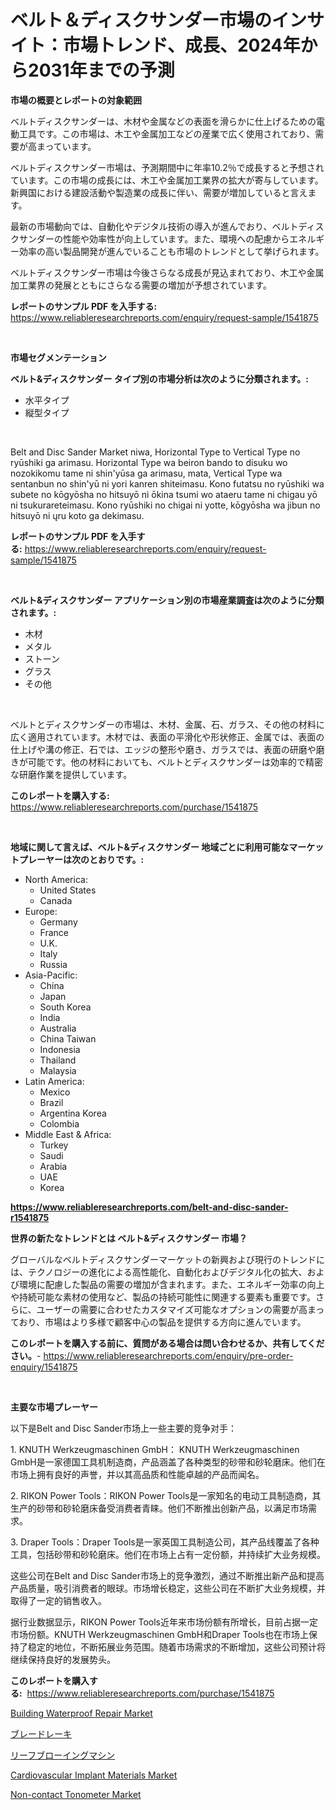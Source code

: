 <p><h1>ベルト＆ディスクサンダー市場のインサイト：市場トレンド、成長、2024年から2031年までの予測</h1></p><p><strong>市場の概要とレポートの対象範囲</strong></p>
<p><p>ベルトディスクサンダーは、木材や金属などの表面を滑らかに仕上げるための電動工具です。この市場は、木工や金属加工などの産業で広く使用されており、需要が高まっています。</p><p>ベルトディスクサンダー市場は、予測期間中に年率10.2％で成長すると予想されています。この市場の成長には、木工や金属加工業界の拡大が寄与しています。新興国における建設活動や製造業の成長に伴い、需要が増加していると言えます。</p><p>最新の市場動向では、自動化やデジタル技術の導入が進んでおり、ベルトディスクサンダーの性能や効率性が向上しています。また、環境への配慮からエネルギー効率の高い製品開発が進んでいることも市場のトレンドとして挙げられます。</p><p>ベルトディスクサンダー市場は今後さらなる成長が見込まれており、木工や金属加工業界の発展とともにさらなる需要の増加が予想されています。</p></p>
<p><strong>レポートのサンプル PDF を入手する:</strong> <a href="https://www.reliableresearchreports.com/enquiry/request-sample/1541875">https://www.reliableresearchreports.com/enquiry/request-sample/1541875</a></p>
<p>&nbsp;</p>
<p><strong>市場セグメンテーション</strong></p>
<p><strong>ベルト&ディスクサンダー タイプ別の市場分析は次のように分類されます。:</strong></p>
<p><ul><li>水平タイプ</li><li>縦型タイプ</li></ul></p>
<p>&nbsp;</p>
<p><p>Belt and Disc Sander Market niwa, Horizontal Type to Vertical Type no ryūshiki ga arimasu. Horizontal Type wa beiron bando to disuku wo nozokikomu tame ni shin'yūsa ga arimasu, mata, Vertical Type wa sentanbun no shin'yū ni yori kanren shiteimasu. Kono futatsu no ryūshiki wa subete no kōgyōsha no hitsuyō ni ōkina tsumi wo ataeru tame ni chigau yō ni tsukurareteimasu. Kono ryūshiki no chigai ni yotte, kōgyōsha wa jibun no hitsuyō ni ųru koto ga dekimasu.</p></p>
<p><strong>レポートのサンプル PDF を入手する:</strong>&nbsp;<a href="https://www.reliableresearchreports.com/enquiry/request-sample/1541875">https://www.reliableresearchreports.com/enquiry/request-sample/1541875</a></p>
<p>&nbsp;</p>
<p><strong> ベルト&ディスクサンダー アプリケーション別の市場産業調査は次のように分類されます。:</strong></p>
<p><ul><li>木材</li><li>メタル</li><li>ストーン</li><li>グラス</li><li>その他</li></ul></p>
<p>&nbsp;</p>
<p><p>ベルトとディスクサンダーの市場は、木材、金属、石、ガラス、その他の材料に広く適用されています。木材では、表面の平滑化や形状修正、金属では、表面の仕上げや溝の修正、石では、エッジの整形や磨き、ガラスでは、表面の研磨や磨きが可能です。他の材料においても、ベルトとディスクサンダーは効率的で精密な研磨作業を提供しています。</p></p>
<p><strong>このレポートを購入する:</strong>&nbsp; <a href="https://www.reliableresearchreports.com/purchase/1541875">https://www.reliableresearchreports.com/purchase/1541875</a></p>
<p>&nbsp;</p>
<p><strong>地域に関して言えば、ベルト&ディスクサンダー 地域ごとに利用可能なマーケットプレーヤーは次のとおりです。:</strong></p>
<p><ul>
    <li>
        North America:
        <ul>
            <li>United States</li>
            <li>Canada</li>
        </ul>
    </li>
    <li>
        Europe:
        <ul>
            <li>Germany</li>
            <li>France</li>
            <li>U.K.</li>
            <li>Italy</li>
            <li>Russia</li>
        </ul>
    </li>
    <li>
        Asia-Pacific:
        <ul>
            <li>China</li>
            <li>Japan</li>
            <li>South Korea</li>
            <li>India</li>
            <li>Australia</li>
            <li>China Taiwan</li>
            <li>Indonesia</li>
            <li>Thailand</li>
            <li>Malaysia</li>
        </ul>
    </li>
    <li>
        Latin America:
        <ul>
            <li>Mexico</li>
            <li>Brazil</li>
            <li>Argentina Korea</li>
            <li>Colombia</li>
        </ul>
    </li>
    <li>
        Middle East & Africa:
        <ul>
            <li>Turkey</li>
            <li>Saudi</li>
            <li>Arabia</li>
            <li>UAE</li>
            <li>Korea</li>
        </ul>
    </li>
    </ul></p>
<p><strong><a href="https://www.reliableresearchreports.com/belt-and-disc-sander-r1541875">https://www.reliableresearchreports.com/belt-and-disc-sander-r1541875</a></strong>&nbsp;</p>
<p><strong>世界の新たなトレンドとは ベルト&ディスクサンダー 市場？</strong></p>
<p><p>グローバルなベルトディスクサンダーマーケットの新興および現行のトレンドには、テクノロジーの進化による高性能化、自動化およびデジタル化の拡大、および環境に配慮した製品の需要の増加が含まれます。また、エネルギー効率の向上や持続可能な素材の使用など、製品の持続可能性に関連する要素も重要です。さらに、ユーザーの需要に合わせたカスタマイズ可能なオプションの需要が高まっており、市場はより多様で顧客中心の製品を提供する方向に進んでいます。</p></p>
<p><strong>このレポートを購入する前に、質問がある場合は問い合わせるか、共有してください。</strong>- <a href="https://www.reliableresearchreports.com/enquiry/pre-order-enquiry/1541875">https://www.reliableresearchreports.com/enquiry/pre-order-enquiry/1541875</a></p>
<p>&nbsp;</p>
<p><strong>主要な市場プレーヤー</strong></p>
<p><p>以下是Belt and Disc Sander市场上一些主要的竞争对手：</p><p>1. KNUTH Werkzeugmaschinen GmbH： KNUTH Werkzeugmaschinen GmbH是一家德国工具机制造商，产品涵盖了各种类型的砂带和砂轮磨床。他们在市场上拥有良好的声誉，并以其高品质和性能卓越的产品而闻名。</p><p>2. RIKON Power Tools：RIKON Power Tools是一家知名的电动工具制造商，其生产的砂带和砂轮磨床备受消费者青睐。他们不断推出创新产品，以满足市场需求。</p><p>3. Draper Tools：Draper Tools是一家英国工具制造公司，其产品线覆盖了各种工具，包括砂带和砂轮磨床。他们在市场上占有一定份额，并持续扩大业务规模。</p><p>这些公司在Belt and Disc Sander市场上的竞争激烈，通过不断推出新产品和提高产品质量，吸引消费者的眼球。市场增长稳定，这些公司在不断扩大业务规模，并取得了一定的销售收入。</p><p>据行业数据显示，RIKON Power Tools近年来市场份额有所增长，目前占据一定市场份额。KNUTH Werkzeugmaschinen GmbH和Draper Tools也在市场上保持了稳定的地位，不断拓展业务范围。随着市场需求的不断增加，这些公司预计将继续保持良好的发展势头。</p></p>
<p><strong>このレポートを購入する:</strong>&nbsp;&nbsp;<a href="https://www.reliableresearchreports.com/purchase/1541875">https://www.reliableresearchreports.com/purchase/1541875</a></p>
<p><p><a href="https://github.com/bobicer/Market-Research-Report-List-3/blob/main/building-waterproof-repair-market.md">Building Waterproof Repair Market</a></p><p><a href="https://github.com/MosesSpinka1914/Market-Research-Report-List-1/blob/main/833737855988.md">ブレードレーキ</a></p><p><a href="https://github.com/RudyBoyer2017/Market-Research-Report-List-1/blob/main/452637755989.md">リーフブローイングマシン</a></p><p><a href="https://www.linkedin.com/pulse/cardiovascular-implant-materials-market-insights-cagr-trends-onspf">Cardiovascular Implant Materials Market</a></p><p><a href="https://www.linkedin.com/pulse/non-contact-tonometer-market-size-trends-complete-industry-gxcyf">Non-contact Tonometer Market</a></p></p>